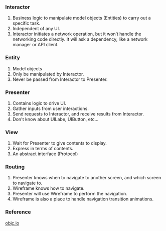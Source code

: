 ### Interactor
1. Business logic to manipulate model objects (Entities) to carry out a specific task.
2. Independent of any UI.
3. Interactor initiates a network operation, but it won’t handle the networking code directly. It will ask a dependency, like a network manager or API client.

### Entity
1. Model objects
2. Only be manipulated by Interactor.
3. Never be passed from Interactor to Presenter.

### Presenter
1. Contains logic to drive UI.
2. Gather inputs from user interactions.
3. Send requests to Interactor, and receive results from Interactor.
4. Don't know about UILabe, UIButton, etc...

### View
1. Wait for Presenter to give contents to display.
2. Express in terms of contents.
3. An abstract interface (Protocol)

### Routing
1. Presenter knows when to navigate to another screen, and which screen to navigate to.
2. Wireframe knows how to navigate.
3. Presenter will use Wireframe to perform the navigation.
4. Wireframe is also a place to handle navigation transition animations.

### Reference
[objc.io](https://www.objc.io/issues/13-architecture/viper/)

